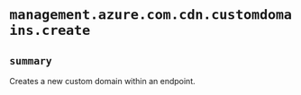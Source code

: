 # `management.azure.com.cdn.customdomains.create`

## `summary`
Creates a new custom domain within an endpoint.


